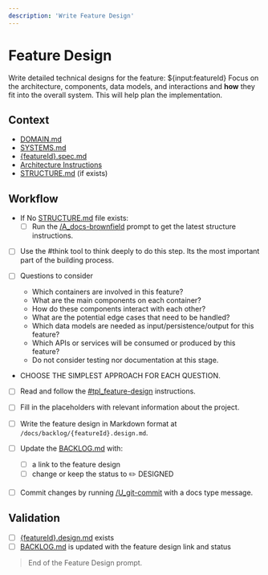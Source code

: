 ```yaml
---
description: 'Write Feature Design'
---
```


# Feature Design

Write detailed technical designs for the feature: ${input:featureId}
Focus on the architecture, components, data models, and interactions and **how** they fit into the overall system.
This will help plan the implementation.

## Context

- [DOMAIN.md](/docs/DOMAIN.md)
- [SYSTEMS.md](/docs/SYSTEMS.md)
- [{featureId}.spec.md](/docs/backlog/{featureId}.spec.md)
- [Architecture Instructions](../instructions/bst_architecture.instructions.md)
- [STRUCTURE.md](/docs/STRUCTURE.md) (if exists)

## Workflow

- If No [STRUCTURE.md](/docs/STRUCTURE.md) file exists:
  - [ ] Run the [/A_docs-brownfield](A_docs-brownfield.prompt.md) prompt to get the latest structure instructions.

- [ ] Use the #think tool to think deeply to do this step. Its the most important part of the building process.

- [ ] Questions to consider
  - Which containers are involved in this feature?
  - What are the main components on each container?
  - How do these components interact with each other?
  - What are the potential edge cases that need to be handled?
  - Which data models are needed as input/persistence/output for this feature?
  - Which APIs or services will be consumed or produced by this feature?
  - Do not consider testing nor documentation at this stage.

- CHOOSE THE SIMPLEST APPROACH FOR EACH QUESTION.

- [ ] Read and follow the [#tpl_feature-design](../instructions/tpl_feature-design.instructions.md) instructions.

- [ ] Fill in the placeholders with relevant information about the project.

- [ ] Write the feature design in Markdown format at `/docs/backlog/{featureId}.design.md`.

- [ ] Update the [BACKLOG.md](/docs/BACKLOG.md) with:
  - [ ] a link to the feature design
  - [ ] change or keep the status to ✏️ DESIGNED

- [ ] Commit changes by running [/U_git-commit](U_git-commit.prompt.md) with a docs type message.

## Validation

- [ ] [{featureId}.design.md](/docs/backlog/{featureId}.design.md) exists
- [ ] [BACKLOG.md](/docs/BACKLOG.md) is updated with the feature design link and status

> End of the Feature Design prompt.